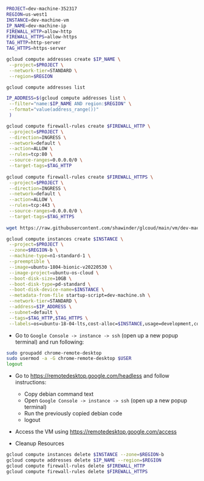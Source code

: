 ```sh
PROJECT=dev-machine-352317
REGION=us-west1
INSTANCE=dev-machine-vm
IP_NAME=dev-machine-ip
FIREWALL_HTTP=allow-http
FIREWALL_HTTPS=allow-https
TAG_HTTP=http-server
TAG_HTTPS=https-server

gcloud compute addresses create $IP_NAME \
 --project=$PROJECT \
 --network-tier=STANDARD \
 --region=$REGION

gcloud compute addresses list

IP_ADDRESS=$(gcloud compute addresses list \
 --filter="name:$IP_NAME AND region:$REGION" \
 --format="value(address_range())"
 )

gcloud compute firewall-rules create $FIREWALL_HTTP \
 --project=$PROJECT \
 --direction=INGRESS \
 --network=default \
 --action=ALLOW \
 --rules=tcp:80 \
 --source-ranges=0.0.0.0/0 \
 --target-tags=$TAG_HTTP
 
gcloud compute firewall-rules create $FIREWALL_HTTPS \
 --project=$PROJECT \
 --direction=INGRESS \
 --network=default \
 --action=ALLOW \
 --rules=tcp:443 \
 --source-ranges=0.0.0.0/0 \
 --target-tags=$TAG_HTTPS
 
wget https://raw.githubusercontent.com/shawinder/glcoud/main/vm/dev-machine.sh

gcloud compute instances create $INSTANCE \
 --project=$PROJECT \
 --zone=$REGION-b \
 --machine-type=n1-standard-1 \
 --preemptible \
 --image=ubuntu-1804-bionic-v20220530 \
 --image-project=ubuntu-os-cloud \
 --boot-disk-size=10GB \
 --boot-disk-type=pd-standard \
 --boot-disk-device-name=$INSTANCE \
 --metadata-from-file startup-script=dev-machine.sh \
 --network-tier=STANDARD \
 --address=$IP_ADDRESS \
 --subnet=default \
 --tags=$TAG_HTTP,$TAG_HTTPS \
 --labels=os=ubuntu-18-04-lts,cost-alloc=$INSTANCE,usage=development,configuration=v1-1-0
``` 
- Go to `Google Console -> instance -> ssh` (open up a new popup terminal) and run following:
```sh
sudo groupadd chrome-remote-desktop
sudo usermod -a -G chrome-remote-desktop $USER
logout
```

- Go to https://remotedesktop.google.com/headless and follow instructions:
	- Copy debian command text
	- Open `Google Console -> instance -> ssh` (open up a new popup terminal)
	- Run the previously copied debian code
	- logout
	
- Access the VM using https://remotedesktop.google.com/access

- Cleanup Resources
```sh
gcloud compute instances delete $INSTANCE --zone=$REGION-b
gcloud compute addresses delete $IP_NAME --region=$REGION
gcloud compute firewall-rules delete $FIREWALL_HTTP
gcloud compute firewall-rules delete $FIREWALL_HTTPS
```